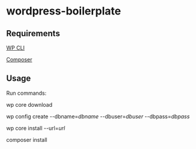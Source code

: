 # wordpress-boilerplate

## Requirements

[WP CLI](https://wp-cli.org/)

[Composer](https://getcomposer.org/)

## Usage

Run commands:

wp core download

wp config create --dbname=*dbname* --dbuser=*dbuser* --dbpass=*dbpass*

wp core install --url=*url*

composer install

